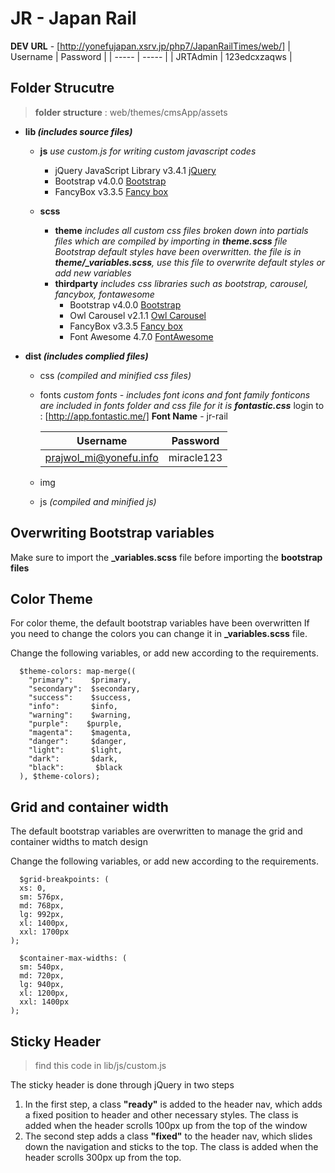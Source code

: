 # JR - Japan Rail
**DEV URL** - [http://yonefujapan.xsrv.jp/php7/JapanRailTimes/web/]
| Username | Password |
| ----- | ----- |
| JRTAdmin | 123edcxzaqws |
 ## Folder Strucutre
> **folder structure** : web/themes/cmsApp/assets
  - **lib *(includes source files)***
    - **js**
        *use custom.js for writing custom javascript codes*
        - jQuery JavaScript Library v3.4.1 [jQuery](https://jquery.com/)
        - Bootstrap v4.0.0 [Bootstrap](https://getbootstrap.com)
        - FancyBox v3.3.5 [Fancy box](http://fancyapps.com/fancybox/)
 
    - **scss**
        - **theme**
            *includes all custom css files broken down into partials files which are compiled by importing in **theme.scss** file*
            *Bootstrap default styles have been overwritten. the file is in **theme/_variables.scss**, use this file to overwrite default styles or add new variables*
        - **thirdparty**
            *includes css libraries such as bootstrap, carousel, fancybox, fontawesome*
            - Bootstrap v4.0.0 [Bootstrap](https://getbootstrap.com)
            - Owl Carousel v2.1.1 [Owl Carousel](http://owlcarousel2.github.io/OwlCarousel2/)
            - FancyBox v3.3.5 [Fancy box](http://fancyapps.com/fancybox/)
            - Font Awesome 4.7.0 [FontAwesome](https://fontawesome.com/)

- **dist *(includes complied files)***
    - css *(compiled and minified css files)*
    - fonts
        *custom fonts - includes font icons and font family*
        *fonticons are included in fonts folder and css file for it is **fontastic.css***
        login to : [http://app.fontastic.me/] 
        **Font Name** - jr-rail

        | Username | Password |
        | ----- | ----- |
        | prajwol_mi@yonefu.info | miracle123 |
    - img
    - js *(compiled and minified js)*
## Overwriting Bootstrap variables
Make sure to import the **_variables.scss** file before importing the **bootstrap files**
## Color Theme
For color theme, the default bootstrap variables have been overwritten
If you need to change the colors you can change it in **_variables.scss** file.

Change the following variables, or add new according to the requirements.
```
  $theme-colors: map-merge((
    "primary":    $primary,     
    "secondary":  $secondary,   
    "success":    $success,
    "info":       $info,
    "warning":    $warning,
    "purple":    $purple,
    "magenta":    $magenta,
    "danger":     $danger,
    "light":      $light,
    "dark":       $dark,
    "black":       $black
  ), $theme-colors);
```  
  
## Grid and container width
The default bootstrap variables are overwritten to manage the grid and container widths to match design

Change the following variables, or add new according to the requirements.
```
  $grid-breakpoints: (
  xs: 0,
  sm: 576px,
  md: 768px,
  lg: 992px,
  xl: 1400px,
  xxl: 1700px
);

  $container-max-widths: (
  sm: 540px,
  md: 720px,
  lg: 940px,
  xl: 1200px,
  xxl: 1400px
);
```

## Sticky Header
> find this code in lib/js/custom.js

The sticky header is done through jQuery in two steps
1. In the first step, a class **"ready"** is added to the header nav, which adds a fixed position to header and other necessary styles. The class is added when the header scrolls 100px up from the top of the window
2. The second step adds a class **"fixed"** to the header nav, which slides down the navigation and sticks to the top. The class is added when the header scrolls 300px up from the top.
